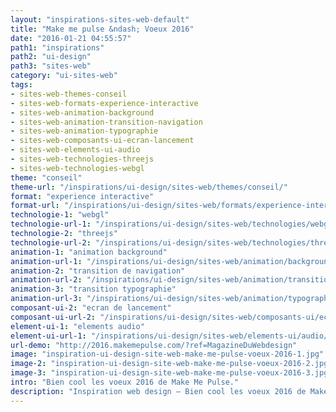 ```yaml
---
layout: "inspirations-sites-web-default"
title: "Make me pulse &ndash; Voeux 2016"
date: "2016-01-21 04:55:57"
path1: "inspirations"
path2: "ui-design"
path3: "sites-web"
category: "ui-sites-web"
tags:
- sites-web-themes-conseil
- sites-web-formats-experience-interactive
- sites-web-animation-background
- sites-web-animation-transition-navigation
- sites-web-animation-typographie
- sites-web-composants-ui-ecran-lancement
- sites-web-elements-ui-audio
- sites-web-technologies-threejs
- sites-web-technologies-webgl
theme: "conseil"
theme-url: "/inspirations/ui-design/sites-web/themes/conseil/"
format: "experience interactive"
format-url: "/inspirations/ui-design/sites-web/formats/experience-interactive/"
technologie-1: "webgl"
technologie-url-1: "/inspirations/ui-design/sites-web/technologies/webgl/"
technologie-2: "threejs"
technologie-url-2: "/inspirations/ui-design/sites-web/technologies/threejs/"
animation-1: "animation background"
animation-url-1: "/inspirations/ui-design/sites-web/animation/background/"
animation-2: "transition de navigation"
animation-url-2: "/inspirations/ui-design/sites-web/animation/transition-navigation/"
animation-3: "transition typographie"
animation-url-3: "/inspirations/ui-design/sites-web/animation/typographie/"
composant-ui-2: "ecran de lancement"
composant-ui-url-2: "/inspirations/ui-design/sites-web/composants-ui/ecran-lancement/"
element-ui-1: "elements audio"
element-ui-url-1: "/inspirations/ui-design/sites-web/elements-ui/audio/"
url-demo: "http://2016.makemepulse.com/?ref=MagazineDuWebdesign"
image: "inspiration-ui-design-site-web-make-me-pulse-voeux-2016-1.jpg"
image-2: "inspiration-ui-design-site-web-make-me-pulse-voeux-2016-2.jpg"
image-3: "inspiration-ui-design-site-web-make-me-pulse-voeux-2016-3.jpg"
intro: "Bien cool les voeux 2016 de Make Me Pulse."
description: "Inspiration web design – Bien cool les voeux 2016 de Make Me Pulse."
---
```


